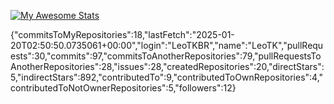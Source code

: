 [![My Awesome Stats](https://awesome-github-stats.azurewebsites.net/user-stats/LeoTKBR?cardType=github&theme=github-dark&showIcons=false&preferLogin=false&Background=DDDDDD&Title=000000&Border=000000&Ring=000000&Text=000000)](https://git.io/awesome-stats-card)

{"commitsToMyRepositories":18,"lastFetch":"2025-01-20T02:50:50.0735061+00:00","login":"LeoTKBR","name":"LeoTK","pullRequests":30,"commits":97,"commitsToAnotherRepositories":79,"pullRequestsToAnotherRepositories":28,"issues":28,"createdRepositories":20,"directStars":5,"indirectStars":892,"contributedTo":9,"contributedToOwnRepositories":4,"contributedToNotOwnerRepositories":5,"followers":12}
